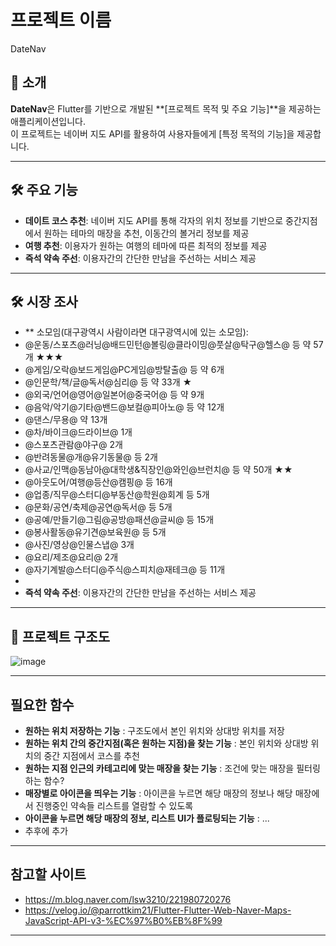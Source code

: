 # 프로젝트 이름
DateNav

## 📖 소개
**DateNav**은 Flutter를 기반으로 개발된 **[프로젝트 목적 및 주요 기능]**을 제공하는 애플리케이션입니다.  
이 프로젝트는 네이버 지도 API를 활용하여 사용자들에게 [특정 목적의 기능]을 제공합니다.

---

## 🛠️ 주요 기능
- **데이트 코스 추천**: 네이버 지도 API를 통해 각자의 위치 정보를 기반으로 중간지점에서 원하는 테마의 매장을 추천, 이동간의 볼거리 정보를 제공
- **여행 추천**: 이용자가 원하는 여행의 테마에 따른 최적의 정보를 제공
- **즉석 약속 주선**: 이용자간의 간단한 만남을 주선하는 서비스 제공

---

## 🛠️ 시장 조사
- ** 소모임(대구광역시 사람이라면 대구광역시에 있는 소모임):
- @운동/스포츠@러닝@배드민턴@볼링@클라이밍@풋살@탁구@헬스@ 등 약 57개 ★★★
- @게임/오락@보드게임@PC게임@방탈출@ 등 약 6개
- @인문학/책/글@독서@심리@ 등 약 33개 ★
- @외국/언어@영어@일본어@중국어@ 등 약 9개
- @음악/악기@기타@밴드@보컬@피아노@ 등 약 12개
- @댄스/무용@ 약 13개
- @차/바이크@드라이브@ 1개
- @스포츠관람@야구@ 2개
- @반려동물@개@유기동물@ 등 2개
- @사교/인맥@동남아@대학생&직장인@와인@브런치@ 등 약 50개 ★★
- @아웃도어/여행@등산@캠핑@ 등 16개
- @업종/직무@스터디@부동산@학원@회계 등 5개
- @문화/공연/축제@공연@독서@ 등 5개
- @공예/만들기@그림@공방@패션@글씨@ 등 15개
- @봉사활동@유기견@보육원@ 등 5개
- @사진/영상@인물스냅@ 3개
- @요리/제조@요리@ 2개
- @자기계발@스터디@주식@스피치@재테크@ 등 11개
- 
- **즉석 약속 주선**: 이용자간의 간단한 만남을 주선하는 서비스 제공

---
## 📂 프로젝트 구조도
![image](https://github.com/user-attachments/assets/9b6ba312-3497-466a-a3c5-bbe025e59bac)


---
## 필요한 함수
- **원하는 위치 저장하는 기능** : 구조도에서 본인 위치와 상대방 위치를 저장
- **원하는 위치 간의 중간지점(혹은 원하는 지점)을 찾는 기능** : 본인 위치와 상대방 위치의 중간 지점에서 코스를 추천
- **원하는 지점 인근의 카테고리에 맞는 매장을 찾는 기능** : 조건에 맞는 매장을 필터링하는 함수?
- **매장별로 아이콘을 띄우는 기능** : 아이콘을 누르면 해당 매장의 정보나 해당 매장에서 진행중인 약속들 리스트를 열람할 수 있도록
- **아이콘을 누르면 해당 매장의 정보, 리스트 UI가 플로팅되는 기능** : ...
- 추후에 추가
  
---
## 참고할 사이트
- https://m.blog.naver.com/lsw3210/221980720276
- https://velog.io/@parrottkim21/Flutter-Flutter-Web-Naver-Maps-JavaScript-API-v3-%EC%97%B0%EB%8F%99

---

